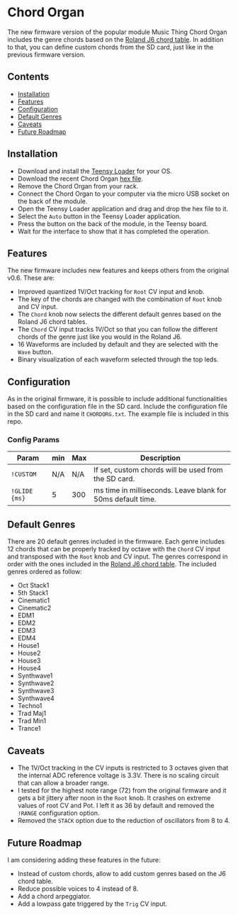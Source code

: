 # Chord Organ

The new firmware version of the popular module Music Thing Chord Organ includes the genre chords based on the [Roland J6 chord table](https://static.roland.com/manuals/J-6_manual_v102/eng/28645807.html). In addition to that, you can define custom chords from the SD card, just like in the previous firmware version.

## Contents

- [Installation](#installation)
- [Features](#features)
- [Configuration](#configuration)
- [Default Genres](#default-genres)
- [Caveats](#caveats)
- [Future Roadmap](#future-roadmap)

## Installation

- Download and install the [Teensy Loader](https://www.pjrc.com/teensy/loader.html) for your OS.
- Download the recent Chord Organ [hex file](https://github.com/leandrob13/Chord-Organ/releases).
- Remove the Chord Organ from your rack.
- Connect the Chord Organ to your computer via the micro USB socket on the back of the module.
- Open the Teensy Loader application and drag and drop the hex file to it.
- Select the `Auto` button in the Teensy Loader application.
- Press the button on the back of the module, in the Teensy board.
- Wait for the interface to show that it has completed the operation.

## Features

The new firmware includes new features and keeps others from the original v0.6. These are:

- Improved quantized 1V/Oct tracking for `Root` CV input and knob.
- The key of the chords are changed with the combination of `Root` knob and CV input.
- The `Chord` knob now selects the different default genres based on the Roland J6 chord tables.
- The `Chord` CV input tracks 1V/Oct so that you can follow the different chords of the genre just like you would in the Roland J6.
- 16 Waveforms are included by default and they are selected with the `Wave` button.
- Binary visualization of each waveform selected through the top leds.

## Configuration

As in the original firmware, it is possible to include additional functionalities based on the configuration file in the SD card. Include the configuration file in the SD card and name it `CHORDORG.txt`. The example file is included in this repo.

### Config Params

|Param           |min |Max |Description                                                     |
|----------------|----|----|----------------------------------------------------------------|
|`!CUSTOM`       |N/A |N/A |If set, custom chords will be used from the SD card.            |
|`!GLIDE {ms}`   |5   |300 |ms time in milliseconds. Leave blank for 50ms default time.     |

## Default Genres

There are 20 default genres included in the firmware. Each genre includes 12 chords that can be properly tracked by octave with the `Chord` CV input and transposed with the `Root` knob and CV input. The genres correspond in order with the ones included in the [Roland J6 chord table](https://static.roland.com/manuals/J-6_manual_v102/eng/28645807.html). The included genres ordered as follow:

- Oct Stack1
- 5th Stack1
- Cinematic1
- Cinematic2
- EDM1
- EDM2
- EDM3
- EDM4
- House1
- House2
- House3
- House4
- Synthwave1
- Synthwave2
- Synthwave3
- Synthwave4
- Techno1
- Trad Maj1
- Trad Min1
- Trance1

## Caveats

- The 1V/Oct tracking in the CV inputs is restricted to 3 octaves given that the internal ADC reference voltage is 3.3V. There is no scaling circuit that can allow a broader range.
- I tested for the highest note range (72) from the original firmware and it gets a bit jittery after noon in the `Root` knob. It crashes on extreme values of root CV and Pot. I left it as 36 by default and removed the `!RANGE` configuration option.
- Removed the `STACK` option due to the reduction of oscillators from 8 to 4.

## Future Roadmap

I am considering adding these features in the future:
- Instead of custom chords, allow to add custom genres based on the J6 chord table.
- Reduce possible voices to 4 instead of 8.
- Add a chord arpeggiator.
- Add a lowpass gate triggered by the `Trig` CV input.
